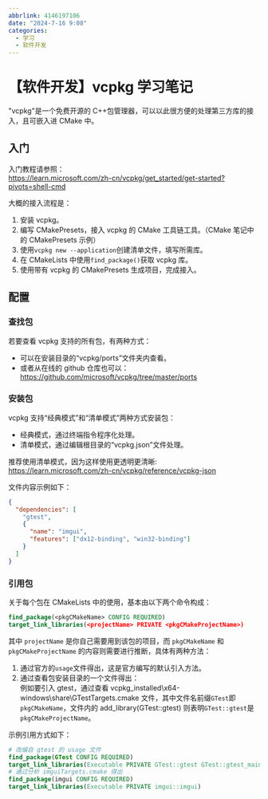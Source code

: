 ```yaml
---
abbrlink: 4146197106
date: "2024-7-16 9:08"
categories:
  - 学习
  - 软件开发
---
```


# 【软件开发】vcpkg 学习笔记

"vcpkg"是一个免费开源的 C++包管理器，可以以此很方便的处理第三方库的接入，且可嵌入进 CMake 中。

## 入门

入门教程请参照：  
https://learn.microsoft.com/zh-cn/vcpkg/get_started/get-started?pivots=shell-cmd

大概的接入流程是：

1. 安装 vcpkg。
2. 编写 CMakePresets，接入 vcpkg 的 CMake 工具链工具。（CMake 笔记中的 CMakePresets 示例）
3. 使用`vcpkg new --application`创建清单文件，填写所需库。
4. 在 CMakeLists 中使用`find_package()`获取 vcpkg 库。
5. 使用带有 vcpkg 的 CMakePresets 生成项目，完成接入。

## 配置

### 查找包

若要查看 vcpkg 支持的所有包，有两种方式：

- 可以在安装目录的“vcpkg/ports”文件夹内查看。
- 或者从在线的 github 仓库也可以：  
   https://github.com/microsoft/vcpkg/tree/master/ports

### 安装包

vcpkg 支持“经典模式”和“清单模式”两种方式安装包：

- 经典模式，通过终端指令程序化处理。
- 清单模式，通过编辑根目录的“vcpkg.json”文件处理。

推荐使用清单模式，因为这样使用更透明更清晰:  
https://learn.microsoft.com/zh-cn/vcpkg/reference/vcpkg-json

文件内容示例如下：

```json
{
  "dependencies": [
    "gtest",
    {
      "name": "imgui",
      "features": ["dx12-binding", "win32-binding"]
    }
  ]
}
```

### 引用包

关于每个包在 CMakeLists 中的使用，基本由以下两个命令构成：

```cmake
find_package(<pkgCMakeName> CONFIG REQUIRED)
target_link_libraries(<projectName> PRIVATE <pkgCMakeProjectName>)
```

其中 `projectName` 是你自己需要用到该包的项目，而 `pkgCMakeName` 和 `pkgCMakeProjectName` 的内容则需要进行推断，具体有两种方法：

1. 通过官方的`usage`文件得出，这是官方编写的默认引入方法。
2. 通过查看包安装目录的一个文件得出：  
   例如要引入 gtest，通过查看 vcpkg_installed\x64-windows\share\GTestTargets.cmake 文件，其中文件名前缀`GTest`即`pkgCMakeName`，文件内的 add_library(GTest::gtest) 则表明`GTest::gtest`是`pkgCMakeProjectName`。

示例引用方式如下：

```cmake
# 改编自 gtest 的 usage 文件
find_package(GTest CONFIG REQUIRED)
target_link_libraries(Executable PRIVATE GTest::gtest GTest::gtest_main GTest::gmock GTest::gmock_main)
# 通过分析 imguiTargets.cmake 得出
find_package(imgui CONFIG REQUIRED)
target_link_libraries(Executable PRIVATE imgui::imgui)
```
